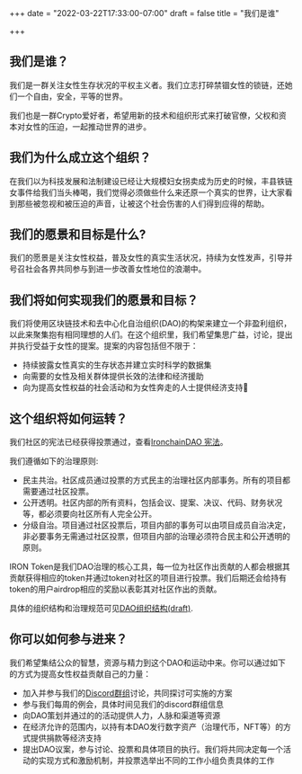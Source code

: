 +++
date = "2022-03-22T17:33:00-07:00"
draft = false
title = "我们是谁"

+++

## 我们是谁？

我们是一群关注女性生存状况的平权主义者。我们立志打碎禁锢女性的锁链，还她们一个自由，安全，平等的世界。

我们也是一群Crypto爱好者，希望用新的技术和组织形式来打破官僚，父权和资本对女性的压迫，一起推动世界的进步。

## 我们为什么成立这个组织？

在我们以为科技发展和法制建设已经让大规模妇女拐卖成为历史的时候，丰县铁链女事件给我们当头棒喝，我们觉得必须做些什么来还原一个真实的世界，让大家看到那些被忽视和被压迫的声音，让被这个社会伤害的人们得到应得的帮助。

## 我们的愿景和目标是什么?

我们的愿景是关注女性权益，普及女性的真实生活状况，持续为女性发声，引导并号召社会各界共同参与到进一步改善女性地位的浪潮中。

## 我们将如何实现我们的愿景和目标？

我们将使用区块链技术和去中心化自治组织(DAO)的构架来建立一个非盈利组织，以此来聚集抱有相同理想的人们。在这个组织里，我们希望集思广益，讨论，提出并执行受益于女性的提案。提案的内容包括但不限于：

* 持续披露女性真实的生存状态并建立实时科学的数据集
* 向需要的女性及相关群体提供长效的法律和经济援助
* 向为提高女性权益的社会活动和为女性奔走的人士提供经济支持

## 这个组织将如何运转？

我们社区的宪法已经获得投票通过，查看[IronchainDAO 宪法](https://snapshot.org/#/ironchain.eth/proposal/0xd51707310f9afebca93c9e832a465c436c12c10d62671775629ba075c11df8a3)。

我们遵循如下的治理原则:

* 民主共治。社区成员通过投票的方式民主的治理社区内部事务。所有的项目都需要通过社区投票。
* 公开透明。社区内部的所有资料，包括会议、提案、决议、代码、财务状况等，都必须要向社区所有人完全公开。
* 分级自治。项目通过社区投票后，项目内部的事务可以由项目成员自治决定，非必要事务无需通过社区投票，但项目内部的治理必须符合民主和公开透明的原则。

IRON Token是我们DAO治理的核心工具，每一位为社区作出贡献的人都会根据其贡献获得相应的token并通过token对社区的项目进行投票。我们后期还会给持有token的用户airdrop相应的奖励以表彰其对社区作出的贡献。

具体的组织结构和治理规范可见[DAO组织结构(draft)](https://docs.google.com/document/d/11i-5AmK_gpIhjh_KHy6gYz4s5fVOwkrV8UzfXGwdjjw/edit).

## 你可以如何参与进来？
我们希望集结公众的智慧，资源与精力到这个DAO和运动中来。你可以通过如下的方式为提高女性权益贡献自己的力量：

* 加入并参与我们的[Discord群组](https://discord.gg/sXQDDaHTYZ)讨论，共同探讨可实施的方案
*  参与我们每周的例会，具体时间见我们的discord群组信息
* 向DAO策划并通过的的活动提供人力，人脉和渠道等资源
* 在经济允许的范围内，以持有本DAO发行数字资产（治理代币，NFT等）的方式提供捐款等经济支持
* 提出DAO议案，参与讨论、投票和具体项目的执行。我们将共同决定每一个活动的实现方式和激励机制，并投票选举出不同的工作小组负责具体的工作
